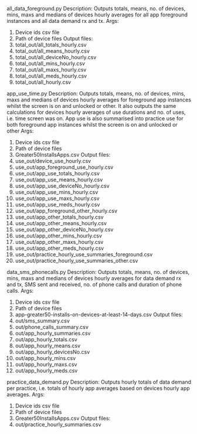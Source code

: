 all_data_foreground.py
Description:
Outputs totals, means, no. of devices, mins, maxs and medians of devices hourly averages for all app foreground instances and all data demand rx and tx.
Args:
1. Device ids csv file
2. Path of device files
Output files:
1. total_out/all_totals_hourly.csv
2. total_out/all_means_hourly.csv
3. total_out/all_deviceNo_hourly.csv
4. total_out/all_mins_hourly.csv
5. total_out/all_maxs_hourly.csv
6. total_out/all_meds_hourly.csv
7. total_out/all_hourly.csv


app_use_time.py
Description:
Outputs totals, means, no. of devices, mins, maxs and medians of devices hourly averages for foreground app instances whilst the screen is on and unlocked or other. It also outputs the same calculations for devices hourly averages of use durations and no. of uses, i.e. time screen was on. App use is also summarised into practice use for both foreground app instances whilst the screen is on and unlocked or other
Args:
1. Device ids csv file
2. Path of device files
3. Greater50InstallsApps.csv
Output files:
1. use_out/device_use_hourly.csv
2. use_out/app_foreground_use_hourly.csv
3. use_out/app_use_totals_hourly.csv
4. use_out/app_use_means_hourly.csv
5. use_out/app_use_deviceNo_hourly.csv
6. use_out/app_use_mins_hourly.csv
7. use_out/app_use_maxs_hourly.csv
8. use_out/app_use_meds_hourly.csv
9. use_out/app_foreground_other_hourly.csv
10. use_out/app_other_totals_hourly.csv
11. use_out/app_other_means_hourly.csv
12. use_out/app_other_deviceNo_hourly.csv
13. use_out/app_other_mins_hourly.csv
14. use_out/app_other_maxs_hourly.csv
15. use_out/app_other_meds_hourly.csv
16. use_out/practice_hourly_use_summaries_foreground.csv
17. use_out/practice_hourly_use_summaries_other.csv


data_sms_phonecalls.py
Description:
Outputs totals, means, no. of devices, mins, maxs and medians of devices hourly averages for data demand rx and tx, SMS sent and received, no. of phone calls and duration of phone calls.
Args:
1. Device ids csv file
2. Path of device files
3. app-greater50-installs-on-devices-at-least-14-days.csv
Output files:
1. out/sms_summary.csv
2. out/phone_calls_summary.csv
3. out/app_hourly_summaries.csv
4. out/app_hourly_totals.csv
5. out/app_hourly_means.csv
6. out/app_hourly_devicesNo.csv
7. out/app_hourly_mins.csv
8. out/app_hourly_maxs.csv
9. out/app_hourly_meds.csv


practice_data_demand.py
Description:
Outputs hourly totals of data demand per practice, i.e. totals of hourly app averages based on devices hourly app averages.
Args:
1. Device ids csv file
2. Path of device files
3. Greater50InstallsApps.csv
Output files:
1. out/practice_hourly_summaries.csv
